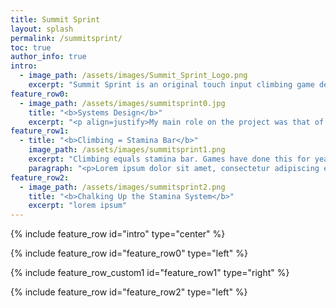 ```yaml
---
title: Summit Sprint
layout: splash
permalink: /summitsprint/
toc: true
author_info: true
intro:
  - image_path: /assets/images/Summit_Sprint_Logo.png
    excerpt: "Summit Sprint is an original touch input climbing game developed in Unity<br/>as part of a large, interdisciplinary project completed at Futuregames in conjunction with [Turborilla](https://www.turborilla.com/ ), who supplied a request for proposal."
feature_row0:
  - image_path: /assets/images/summitsprint0.jpg
    title: "<b>Systems Design</b>"
    excerpt: "<p align=justify>My main role on the project was that of system designer, a role I had yet to play. After the design team had decided upon the mechanics we wanted to include in the game, I began designing the underlying systems that would support those mechanics. The main system I will highlight here is the \"stamina\" system, which eventually would come to be called the chalk system.</p>"
feature_row1:
  - title: "<b>Climbing = Stamina Bar</b>"
    image_path: /assets/images/summitsprint1.png
    excerpt: "Climbing equals stamina bar. Games have done this for years, unquestioning. And so we too landed on stamina as a means to prevent them from invalidating our core gameplay—balancing between manipulating the character's hands and ability to jump.<br/><br/>The <b>original</b> approach was simplistic: stamina steadily drains, jumps consume a chunk of stamina, and stamina 0 = loss. I wasn't happy with this because I felt it would encourage players to simply input moves as quickly as possible without thinking, and it could discourage them from ever using the jump. I took similar issue with the <b>second</b> approach, in which stamina decreased at a fixed rate while either hand was searching for a handhold. This also forced players to input moves quickly in the name of stamina efficiency, and ran the risk of punishing skilled players for split-second innovations in play. I also felt it would be difficult to onboard players in this approach.<br/><br/>In the third iteration, stamina would decrease at a fixed cost with each successful hand move. We decided this would be the easiest to teach and the easiest to manage, striking a balance between \"extreme sport\", as was necessary for the RFP, and puzzle, rewarding the player for efficiency and knowledge of a level when replaying for a faster completion time. However, with player skill standing as one of our core pillars, the idea of 0 stamina resulting in an immediate loss still had one glaring issue: at a certain point, a loss becomes a foregone conclusion. "
    paragraph: "<p>Lorem ipsum dolor sit amet, consectetur adipiscing elit, sed do eiusmod tempor incididunt ut labore et dolore magna aliqua. Ut enim ad minim veniam, quis nostrud exercitation ullamco laboris nisi ut aliquip ex ea commodo consequat. Duis aute irure dolor in reprehenderit in voluptate velit esse cillum dolore eu fugiat nulla pariatur. Excepteur sint occaecat cupidatat non proident, sunt in culpa qui officia deserunt mollit anim id est laborum.</p>"
feature_row2:
  - image_path: /assets/images/summitsprint2.png
    title: "<b>Chalking Up the Stamina System</b>"
    excerpt: "lorem ipsum"
---
```

{% include feature_row id="intro" type="center" %}

{% include feature_row id="feature_row0" type="left" %}

{% include feature_row_custom1 id="feature_row1" type="right" %}

{% include feature_row id="feature_row2" type="left" %}